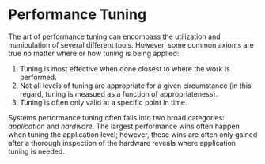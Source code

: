 # Performance Tuning

The art of performance tuning can encompass the utilization and manipulation of
several different tools. However, some common axioms are true no matter where or
how tuning is being applied:

1. Tuning is most effective when done closest to where the work is performed.
1. Not all levels of tuning are appropriate for a given circumstance (in this
   regard, tuning is measued as a function of appropriateness).
1. Tuning is often only valid at a specific point in time.

Systems performance tuning often falls into two broad categories: *application*
and *hardware*. The largest performance wins often happen when tuning the
application level; however, these wins are often only gained after a thorough
inspection of the hardware reveals where application tuning is needed.
